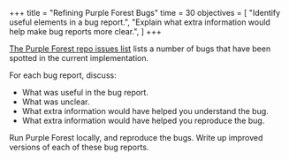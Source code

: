+++
title = "Refining Purple Forest Bugs"
time = 30
objectives = [
  "Identify useful elements in a bug report.",
  "Explain what extra information would help make bug reports more clear.",
]
+++

[The Purple Forest repo issues list](https://github.com/CodeYourFuture/Module-Legacy-Code/issues?q=is%3Aissue%20state%3Aopen%20label%3A%22%3Agear%3A%20bug%22) lists a number of bugs that have been spotted in the current implementation.

For each bug report, discuss:
* What was useful in the bug report.
* What was unclear.
* What extra information would have helped you understand the bug.
* What extra information would have helped you reproduce the bug.

Run Purple Forest locally, and reproduce the bugs. Write up improved versions of each of these bug reports.
